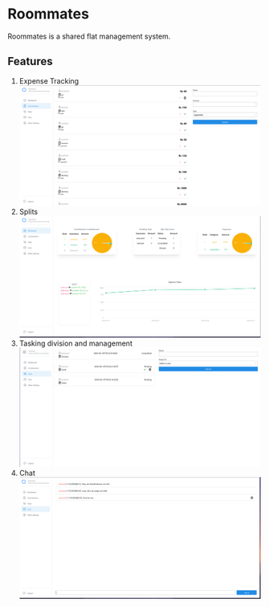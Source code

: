 # Roommates
Roommates is a shared flat management system.

## Features
1. Expense Tracking
![Contribution](./screenshots/contribution.png)
2. Splits
![Dashboard](./screenshots/dashboard.png)
3. Tasking division and management
![Task Management](./screenshots/task.png)
3. Chat
![Chat](./screenshots/chat.png)


